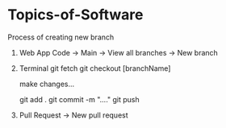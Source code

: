 # Topics-of-Software

Process of creating new branch

1. Web App
	Code -> Main -> View all branches
	-> New branch

2. Terminal
	git fetch
	git checkout [branchName]
	
	make changes...

	git add .
	git commit -m "...."
	git push

3. Pull Request
	-> New pull request
